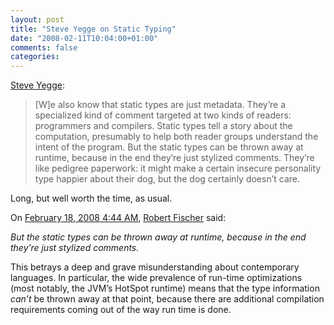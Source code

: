 ```yaml
---
layout: post
title: "Steve Yegge on Static Typing"
date: "2008-02-11T10:04:00+01:00"
comments: false
categories: 
---
```


<p><a href="http://steve-yegge.blogspot.com/2008/02/portrait-of-n00b.html">Steve Yegge</a>:</p>

<blockquote>
<p>[W]e also know that static types are just metadata. They&#8217;re a specialized kind of comment targeted at two kinds of readers: programmers and compilers. Static types tell a story about the computation, presumably to help both reader groups understand the intent of the program. But the static types can be thrown away at runtime, because in the end they&#8217;re just stylized comments. They&#8217;re like pedigree paperwork: it might make a certain insecure personality type happier about their dog, but the dog certainly doesn&#8217;t care.</p>
</blockquote>

<p>Long, but well worth the time, as usual. </p>

<section class="comments">



<div class="comment" id="comment-1616">
On <a href="#comment-1616" title="Permalink to this comment">February 18, 2008  4:44 AM</a>, <a href="http://enfranchisedmind.com/blog" title="http://enfranchisedmind.com/blog" rel="nofollow">Robert Fischer</a>
said:
<p><em>But the static types can be thrown away at runtime, because in the end they’re just stylized comments.</em></p>

<p>This betrays a deep and grave misunderstanding about contemporary languages.  In particular, the wide prevalence of run-time optimizations (most notably, the JVM&#8217;s HotSpot runtime) means that the type information <em>can&#8217;t</em> be thrown away at that point, because there are additional compilation requirements coming out of the way run time is done.</p>


</section>

